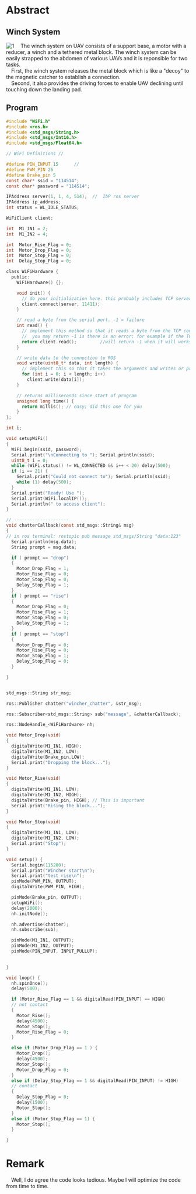 # Abstract
## Winch System
![1](https://github.com/TTrravis/ROS_learning/blob/main/pic/%E6%94%B6%E6%94%BE%E7%BB%B3%E5%AD%90V2.JPG)
&emsp;The winch system on UAV consists of a support base, a motor with a reducer, a winch and a tethered metal block.
The winch system can be easily strapped to the abdomen of various UAVs and it is reponsible for two tasks.  
&emsp;First, the winch system releases the metal block which is like a "decoy" to the magnetic catcher to establish a connection.  
&emsp;Second, it also provides the driving forces to enable UAV declining until touching down the landing pad.
## Program
```C
#include "WiFi.h"
#include <ros.h>
#include <std_msgs/String.h>
#include <std_msgs/Int16.h>
#include <std_msgs/Float64.h>

// WiFi Definitions //

#define PIN_INPUT 15      //  
#define PWM_PIN 26
#define Brake_pin 5
const char* ssid = "114514";
const char* password = "114514";

IPAddress server(1, 1, 4, 514);  //  IbP ros server
IPAddress ip_address;
int status = WL_IDLE_STATUS;

WiFiClient client;

int  M1_IN1 = 2;
int  M1_IN2 = 4;

int  Motor_Rise_Flag = 0;
int  Motor_Drop_Flag = 0;
int  Motor_Stop_Flag = 0;
int  Delay_Stop_Flag = 0;

class WiFiHardware {
  public:
    WiFiHardware() {};

    void init() {
      // do your initialization here. this probably includes TCP server/client setup
      client.connect(server, 11411);
    }

    // read a byte from the serial port. -1 = failure
    int read() {
      // implement this method so that it reads a byte from the TCP connection and returns it
      //  you may return -1 is there is an error; for example if the TCP connection is not open
      return client.read();         //will return -1 when it will works
    }

    // write data to the connection to ROS
    void write(uint8_t* data, int length) {
      // implement this so that it takes the arguments and writes or prints them to the TCP connection
      for (int i = 0; i < length; i++)
        client.write(data[i]);
    }

    // returns milliseconds since start of program
    unsigned long time() {
      return millis(); // easy; did this one for you
    }
};

int i;

void setupWiFi()
{
  WiFi.begin(ssid, password);
  Serial.print("\nConnecting to "); Serial.println(ssid);
  uint8_t i = 0;
  while (WiFi.status() != WL_CONNECTED && i++ < 20) delay(500);
  if (i == 21) {
    Serial.print("Could not connect to"); Serial.println(ssid);
    while (1) delay(500);
  }
  Serial.print("Ready! Use ");
  Serial.print(WiFi.localIP());
  Serial.println(" to access client");
}

// ---------------------
void chatterCallback(const std_msgs::String& msg)
{
// in ros terminal: rostopic pub message std_msgs/String "data:123"
  Serial.println(msg.data);
  String prompt = msg.data;

  if ( prompt == "drop")
  {
    Motor_Drop_Flag = 1;
    Motor_Rise_Flag = 0;
    Motor_Stop_Flag = 0;
    Delay_Stop_Flag = 1;
  }
  if ( prompt == "rise")
  {
    Motor_Drop_Flag = 0;
    Motor_Rise_Flag = 1;
    Motor_Stop_Flag = 0;
    Delay_Stop_Flag = 1;
  }
  if ( prompt == "stop")
  {
    Motor_Drop_Flag = 0;
    Motor_Rise_Flag = 0;
    Motor_Stop_Flag = 1;
    Delay_Stop_Flag = 0;
  }

}


std_msgs::String str_msg;

ros::Publisher chatter("wincher_chatter", &str_msg);

ros::Subscriber<std_msgs::String> sub("message", &chatterCallback);

ros::NodeHandle_<WiFiHardware> nh;

void Motor_Drop(void)
{
  digitalWrite(M1_IN1, HIGH);
  digitalWrite(M1_IN2, LOW);
  digitalWrite(Brake_pin,LOW);
  Serial.print("Dropping the block...");
}

void Motor_Rise(void)
{
  digitalWrite(M1_IN1, LOW);
  digitalWrite(M1_IN2, HIGH);
  digitalWrite(Brake_pin, HIGH); // This is important
  Serial.print("Rising the block...");
}

void Motor_Stop(void)
{
  digitalWrite(M1_IN1, LOW);
  digitalWrite(M1_IN2, LOW);
  Serial.print("Stop");
}

void setup() {
  Serial.begin(115200);
  Serial.print("Wincher start\n");
  Serial.print("test rise\n");
  pinMode(PWM_PIN, OUTPUT);
  digitalWrite(PWM_PIN, HIGH);

  pinMode(Brake_pin, OUTPUT);
  setupWiFi();
  delay(2000);
  nh.initNode();

  nh.advertise(chatter);
  nh.subscribe(sub);

  pinMode(M1_IN1, OUTPUT);
  pinMode(M1_IN2, OUTPUT);
  pinMode(PIN_INPUT, INPUT_PULLUP);
  

}

void loop() {
  nh.spinOnce();
  delay(500);

  if (Motor_Rise_Flag == 1 && digitalRead(PIN_INPUT) == HIGH) 
  // not contact
  {
    Motor_Rise();
    delay(4500);
    Motor_Stop();
    Motor_Rise_Flag = 0;
  }

  else if (Motor_Drop_Flag == 1 ) {
    Motor_Drop();
    delay(4500);
    Motor_Stop();
    Motor_Drop_Flag = 0;
  }
  else if (Delay_Stop_Flag == 1 && digitalRead(PIN_INPUT) != HIGH) 
  // contact
  {
    Delay_Stop_Flag = 0;
    delay(1500);
    Motor_Stop();
  }
  else if (Motor_Stop_Flag == 1) {
    Motor_Stop();
  }

}
```
# Remark
&emsp;Well, I do agree the code looks tedious. Maybe I will optimize the code from time to time.
